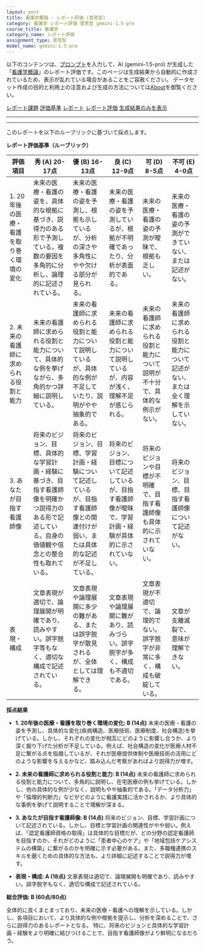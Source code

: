 ```yaml
---
layout: post
title: 看護学概論 - レポート評価 (意見型)
category: 看護学 レポート評価 意見型 gemini-1.5-pro
course_title: 看護学
category_name: レポート評価
assignment_type: 意見型
model_name: gemini-1.5-pro
---
```


以下のコンテンツは、[プロンプト](https://github.com/takedatoshiyuki/synthetic_assignments/tree/main/generated/看護学/gemini-1.5-pro/prompt_レポート評価-意見型.md)を入力して、AI (gemini-1.5-pro) が生成した「[看護学概論](/contents/看護学/)」のレポート評価です。このページは生成結果から自動的に作成されているため、表示が乱れている場合があることをご容赦ください。
データセット作成の目的と利用上の注意および生成の方法については[About](/About)を御覧ください。

[レポート課題](../レポート課題-意見型)
[評価基準](../評価基準-意見型)
[レポート](../レポート-意見型)
[レポート評価](../レポート評価-意見型)
[生成結果のみを表示](https://github.com/takedatoshiyuki/synthetic_assignments/tree/main/generated/看護学/gemini-1.5-pro/レポート評価-意見型.md)
  

***
***
  
このレポートを以下のルーブリックに基づいて採点します。

**レポート評価基準（ルーブリック）**

| 評価項目 | 秀 (A) 20-17点 | 優 (B) 16-13点 | 良 (C) 12-9点 | 可 (D) 8-5点 | 不可 (E) 4-0点 |
|---|---|---|---|---|---|
| 1. 20年後の医療・看護を取り巻く環境の変化 | 未来の医療・看護の姿を、具体的な根拠に基づき、説得力のある形で予測している。複数の要因を多角的に分析し、論理的に記述されている。 | 未来の医療・看護の姿を予測し、根拠も示しているが、分析の深さや多角性にやや欠ける部分が見られる。 | 未来の医療・看護の姿を予測しているが、根拠が不明確であったり、分析が表面的である。 | 未来の医療・看護の姿の予測が曖昧で、根拠も乏しい。 | 未来の医療・看護の姿の予測ができていない、または記述がない。 |
| 2. 未来の看護師に求められる役割と能力 | 未来の看護師に求められる役割と能力について、具体的な例を挙げながら、多角的かつ詳細に説明している。 | 未来の看護師に求められる役割と能力について説明しているが、具体的な例が不足していたり、説明がやや抽象的である。 | 未来の看護師に求められる役割と能力について説明しているが、内容が浅く、理解不足が感じられる。 | 未来の看護師に求められる役割と能力について説明が不十分で、具体的な例示がない。 | 未来の看護師に求められる役割と能力について記述がない、または全く理解を示していない。 |
| 3. あなたが目指す看護師像 |  将来のビジョン、目標、具体的な学習計画・経験に基づき、目指す看護師像を明確かつ説得力のある形で記述している。自身の価値観や信念との整合性も取れている。 | 将来のビジョン、目標、学習計画・経験について記述しているが、目指す看護師像との関連付けが弱い、または具体的な記述が不足している。 |  将来のビジョン、目標について記述しているが、目指す看護師像が曖昧で、学習計画・経験が具体的に示されていない。 | 将来のビジョンや目標が不明確で、目指す看護師像も具体的に示されていない。 |  将来のビジョン、目標、目指す看護師像について記述がない。 |
| 表現・構成 | 文章表現が適切で、論理展開が明確であり、読みやすい。誤字脱字等もなく、適切な構成で記述されている。 | 文章表現や論理展開に多少の難がある、または誤字脱字が散見されるが、全体としては理解できる。 | 文章表現や論理展開に難があり、読みづらい。誤字脱字が多く、構成も不適切である。 | 文章表現が不適切で、論理的でない。誤字脱字が非常に多く、構成も破綻している。 |  文章が支離滅裂で、意味が理解できない。 |


**採点結果**

* **1. 20年後の医療・看護を取り巻く環境の変化: B (14点)**  未来の医療・看護の姿を予測し、具体的な変化(疾病構造、医療技術、医療制度、社会構造)を挙げている。しかし、それぞれの変化が相互にどのように影響し合うか、より深く掘り下げた分析が不足している。例えば、社会構造の変化が医療人材不足に繋がる点を指摘しているが、それが医療提供体制や医療技術の活用にどのような影響を与えるかなど、踏み込んだ考察があればより説得力が増す。

* **2. 未来の看護師に求められる役割と能力: B (14点)**  未来の看護師に求められる役割と能力について、多角的に説明し、在宅医療の例も挙げている。しかし、他の具体的な例が少なく、説明もやや抽象的である。「データ分析力」や「倫理的判断力」などがどのように看護実践に活かされるか、より具体的な事例を挙げて説明することで理解が深まる。

* **3. あなたが目指す看護師像: B (14点)**  将来のビジョン、目標、学習計画について記述されている。しかし、目標と学習計画の関連性がやや弱い。例えば、「認定看護師資格の取得」は具体的な目標だが、どの分野の認定看護師を目指すのか、それがどのように「患者中心のケア」や「地域包括ケアシステムの構築」に繋がるのかを明確に示す必要がある。また、多職種連携のスキルを磨くための具体的な方法も、より詳細に記述することで説得力が増す。

* **表現・構成: A (18点)**  文章表現は適切で、論理展開も明確であり、読みやすい。誤字脱字もなく、適切な構成で記述されている。

**総合評価: B (60点/80点)**

全体的に良くまとまっており、未来の医療・看護への理解を示している。しかし、各項目において、より具体的な例や根拠を提示し、分析を深めることで、さらに説得力のあるレポートとなる。 特に、将来のビジョンと具体的な学習計画・経験をより明確に結びつけることで、目指す看護師像がより鮮明になるだろう。
